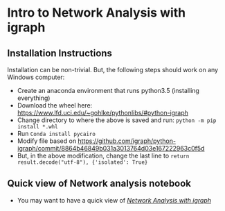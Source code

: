 # Intro to Network Analysis with igraph

## Installation Instructions

Installation can be non-trivial. But, the following steps should work on any Windows computer:

* Create an anaconda environment that runs python3.5 (installing everything)
* Download the wheel here: https://www.lfd.uci.edu/~gohlke/pythonlibs/#python-igraph
* Change directory to where the above is saved and run: `python -m pip install *.whl`
* Run `Conda install pycairo`
* Modify file based on https://github.com/igraph/python-igraph/commit/8864b46849b031a3013764d03e167222963c0f5d
* But, in the above modification, change the last line to `return result.decode("utf-8"), {'isolated': True}`

## Quick view of Network analysis notebook
- You may want to have a quick view of [*Network Analysis with igraph*](https://github.com/MengyaoHuang/NetworkAnalysis-igraph/blob/master/IntroNetworkAnalysis.ipynb)
